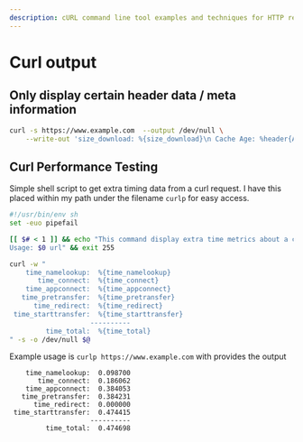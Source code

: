 ```yaml
---
description: cURL command line tool examples and techniques for HTTP requests, header manipulation, and debugging.
---
```

# Curl output



## Only display certain header data / meta information
```sh
curl -s https://www.example.com  --output /dev/null \
    --write-out 'size_download: %{size_download}\n Cache Age: %header{Age}\n Content Type:%{content_type}\n'
```

## Curl Performance Testing
Simple shell script to get extra timing data from a curl request. I have this placed within my path under the filename `curlp` for easy access.

```sh
#!/usr/bin/env sh
set -euo pipefail

[[ $# < 1 ]] && echo "This command display extra time metrics about a curl request.
Usage: $0 url" && exit 255

curl -w "
    time_namelookup:  %{time_namelookup}
       time_connect:  %{time_connect}
    time_appconnect:  %{time_appconnect}
   time_pretransfer:  %{time_pretransfer}
      time_redirect:  %{time_redirect}
 time_starttransfer:  %{time_starttransfer}
                    ----------
         time_total:  %{time_total}
" -s -o /dev/null $@
```

Example usage is `curlp https://www.example.com` with provides the output
```
    time_namelookup:  0.098700
       time_connect:  0.186062
    time_appconnect:  0.384053
   time_pretransfer:  0.384231
      time_redirect:  0.000000
 time_starttransfer:  0.474415
                    ----------
         time_total:  0.474698
```

